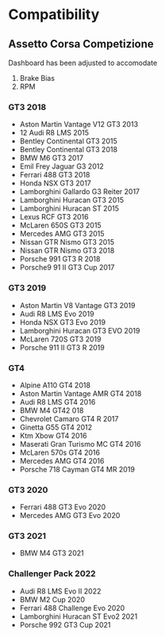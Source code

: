 # Compatibility

## Assetto Corsa Competizione
Dashboard has been adjusted to accomodate

1. Brake Bias
2. RPM

### GT3 2018
* Aston Martin Vantage V12 GT3 2013
* 12 Audi R8 LMS 2015
* Bentley Continental GT3 2015
* Bentley Continental GT3 2018
* BMW M6 GT3 2017
* Emil Frey Jaguar G3 2012
* Ferrari 488 GT3 2018
* Honda NSX GT3 2017
* Lamborghini Gallardo G3 Reiter 2017
* Lamborghini Huracan GT3 2015
* Lamborghini Huracan ST 2015
* Lexus RCF GT3 2016
* McLaren 650S GT3 2015
* Mercedes AMG GT3 2015
* Nissan GTR Nismo GT3 2015
* Nissan GTR Nismo GT3 2018
* Porsche 991 GT3 R 2018
* Porsche9 91 II GT3 Cup 2017

### GT3 2019
* Aston Martin V8 Vantage GT3 2019
* Audi R8 LMS Evo 2019
* Honda NSX GT3 Evo 2019
* Lamborghini Huracan GT3 EVO 2019
* McLaren 720S GT3 2019
* Porsche 911 II GT3 R 2019

### GT4
* Alpine A110 GT4 2018
* Aston Martin Vantage AMR GT4 2018
* Audi R8 LMS GT4 2016
* BMW M4 GT42 018
* Chevrolet Camaro GT4 R 2017
* Ginetta G55 GT4 2012
* Ktm Xbow GT4 2016
* Maserati Gran Turismo MC GT4 2016
* McLaren 570s GT4 2016
* Mercedes AMG GT4 2016
* Porsche 718 Cayman GT4 MR 2019

### GT3 2020
* Ferrari 488 GT3 Evo 2020
* Mercedes AMG GT3 Evo 2020

### GT3 2021
* BMW M4 GT3 2021

### Challenger Pack 2022
* Audi R8 LMS Evo II 2022
* BMW M2 Cup 2020
* Ferrari 488 Challenge Evo 2020
* Lamborghini Huracan ST Evo2 2021
* Porsche 992 GT3 Cup 2021